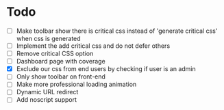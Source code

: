 # Todo

- [ ] Make toolbar show there is critical css instead of 'generate critical css' when css is generated
- [ ] Implement the add critical css and do not defer others
- [ ] Remove critical CSS option
- [ ] Dashboard page with coverage
- [x] Exclude our css from end users by checking if user is an admin
- [ ] Only show toolbar on front-end
- [ ] Make more professional loading animation
- [ ] Dynamic URL redirect
- [ ] Add noscript support
